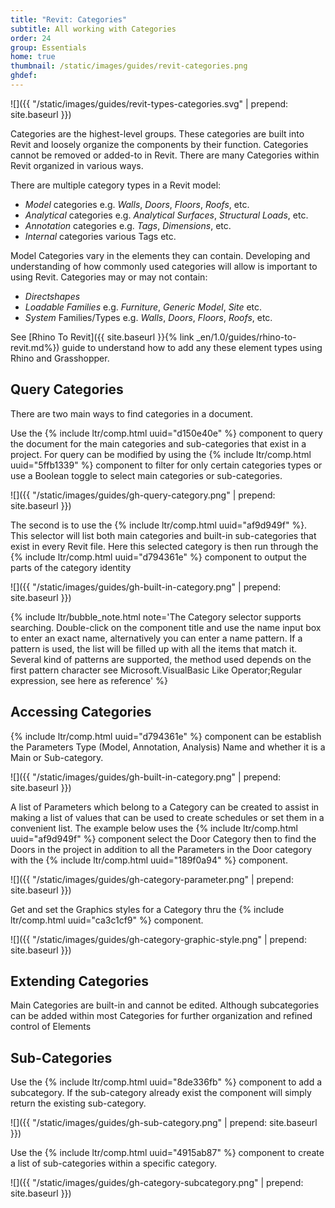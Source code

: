 ```yaml
---
title: "Revit: Categories"
subtitle: All working with Categories
order: 24
group: Essentials
home: true
thumbnail: /static/images/guides/revit-categories.png
ghdef: 
---
```


![]({{ "/static/images/guides/revit-types-categories.svg" | prepend: site.baseurl }})

Categories are the highest-level groups. These categories are built into Revit and loosely organize the components by their function. Categories cannot be removed or added-to in Revit. There are many Categories within Revit organized in various ways.

There are multiple category types in a Revit model:
  - *Model* categories e.g. *Walls*, *Doors*, *Floors*, *Roofs*, etc.
  - *Analytical* categories e.g. *Analytical Surfaces*, *Structural Loads*, etc.
  - *Annotation* categories e.g. *Tags*, *Dimensions*, etc.
  - *Internal* categories various Tags etc.

Model Categories vary in the elements they can contain. Developing and understanding of how commonly used categories will allow is important to using Revit. Categories may or may not contain:
  - *Directshapes*
  - *Loadable Families* e.g. *Furniture*, *Generic Model*, *Site* etc.
  - *System* Families/Types e.g. *Walls*, *Doors*, *Floors*, *Roofs*, etc.

 See [Rhino To Revit]({{ site.baseurl }}{% link _en/1.0/guides/rhino-to-revit.md%}) guide to understand how to add any these element types using Rhino and Grasshopper.

## Query Categories

There are two main ways to find categories in a document. 

Use the {% include ltr/comp.html uuid="d150e40e" %} component to query the document for the main categories and sub-categories that exist in a project. For query can be modified by using the {% include ltr/comp.html uuid="5ffb1339" %} component to filter for only certain categories types or use a Boolean toggle to select main categories or sub-categories.

![]({{ "/static/images/guides/gh-query-category.png" | prepend: site.baseurl }})

The second is to use the {% include ltr/comp.html uuid="af9d949f" %}. This selector will list both main categories and built-in sub-categories that exist in every Revit file.  Here this selected category is then run through the {% include ltr/comp.html uuid="d794361e" %} component to output the parts of the category identity

![]({{ "/static/images/guides/gh-built-in-category.png" | prepend: site.baseurl }})

{% include ltr/bubble_note.html note='The Category selector supports searching. Double-click on the component title and use the name input box to enter an exact name, alternatively you can enter a name pattern. If a pattern is used, the list will be filled up with all the items that match it. Several kind of patterns are supported, the method used depends on the first pattern character see Microsoft.VisualBasic Like Operator;Regular expression, see here as reference' %}

## Accessing Categories

 {% include ltr/comp.html uuid="d794361e" %} component can be establish the Parameters Type (Model, Annotation, Analysis) Name and whether it is a Main or Sub-category.

![]({{ "/static/images/guides/gh-built-in-category.png" | prepend: site.baseurl }})

A list of Parameters which belong to a Category can be created to assist in making a list of values that can be used to create schedules or set them in a convenient list.  The example below uses the  {% include ltr/comp.html uuid="af9d949f" %} component select the Door Category then to find the Doors in the project in addition to all the Parameters in the Door category with the  {% include ltr/comp.html uuid="189f0a94" %} component.

![]({{ "/static/images/guides/gh-category-parameter.png" | prepend: site.baseurl }})

Get and set the Graphics styles for a Category thru the {% include ltr/comp.html uuid="ca3c1cf9" %} component.

![]({{ "/static/images/guides/gh-category-graphic-style.png" | prepend: site.baseurl }})

## Extending Categories
Main Categories are built-in and cannot be edited. Although subcategories can be added within most Categories for further organization and refined control of Elements 

## Sub-Categories
Use the {% include ltr/comp.html uuid="8de336fb" %} component to add a subcategory.  If the sub-category already exist the component will simply return the existing sub-category.

![]({{ "/static/images/guides/gh-sub-category.png" | prepend: site.baseurl }})

Use the {% include ltr/comp.html uuid="4915ab87" %} component to create a list of sub-categories within a specific category.

![]({{ "/static/images/guides/gh-category-subcategory.png" | prepend: site.baseurl }})
